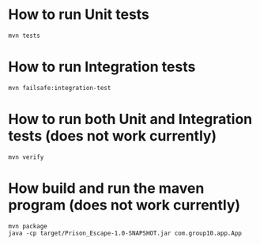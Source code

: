 # How to run Unit tests
```
mvn tests
```
# How to run Integration tests
```
mvn failsafe:integration-test
```
# How to run both Unit and Integration tests (does not work currently)
```
mvn verify
```
# How build and run the maven program (does not work currently)
```
mvn package
java -cp target/Prison_Escape-1.0-SNAPSHOT.jar com.group10.app.App
```
